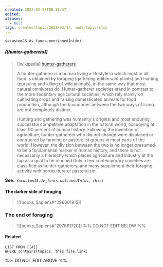 ```yaml
---
created: 2022-03-17T08:38:57 
edited: 
aliases:
  - null
tags: created/topic/2022/03/17, node/topic/stub
---
```

`$=customJS.dv_funcs.mentionedIn(dv)`

##### <s class="topic-title">[[hunter-gatherers]]</s>

> [!wikipedia] [hunter-gatherers](https://en.wikipedia.org/wiki/Hunter-gatherer)
> 
> A hunter-gatherer is a human living a lifestyle in which most or all food is obtained by foraging (gathering edible wild plants) and hunting (pursuing and killing of wild animals), in the same way that most natural omnivores do. Hunter-gatherer societies stand in contrast to the more sedentary agricultural societies, which rely mainly on cultivating crops and raising domesticated animals for food production, although the boundaries between the two ways of living are not completely distinct.
> 
> Hunting and gathering was humanity's original and most enduring successful competitive adaptation in the natural world, occupying at least 90 percent of human history. Following the invention of agriculture, hunter-gatherers who did not change were displaced or conquered by farming or pastoralist groups in most parts of the world. However, the division between the two is no longer presumed to be a fundamental marker in human history, and there is not necessarily a hierarchy which places agriculture and industry at the top as a goal to be reached.Only a few contemporary societies are classified as hunter-gatherers, and many supplement their foraging activity with horticulture or pastoralism.
>


**See**::
*`$=customJS.dv_funcs.outlinedIn(dv, this)`*

#### The darker side of foraging

> ![[books_Sapiens#^296601915]]

### The end of foraging

> ![[books_Sapiens#^297681720]]
%% DO NOT EDIT BELOW %%

#### Related 

```dataview
LIST FROM [[#]]
WHERE contains(topics, this.file.link)
```
%% DO NOT EDIT ABOVE %%
